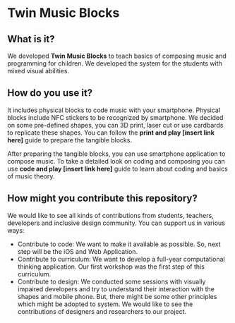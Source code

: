 # Twin Music Blocks

## What is it?
We developed **Twin Music Blocks** to teach basics of composing music and programming for children. We developed the system for the students with mixed visual abilities. 

## How do you use it?
It includes physical blocks to code music with your smartphone. Physical blocks include NFC stickers to be recognized by smartphone. We decided on some pre-defined shapes, you can 3D print, laser cut or use cardbards to replicate these shapes. You can follow the **print and play [insert link here]** guide to prepare the tangible blocks.

After preparing the tangible blocks, you can use smartphone application to compose music. To take a detailed look on coding and composing you can use **code and play [insert link here]** guide to learn about coding and basics of music theory.

## How might you contribute this repository?
We would like to see all kinds of contributions from students, teachers, developers and inclusive design community. You can support us in various ways:

- Contribute to code: We want to make it available as possible. So, next step will be the iOS and Web Application. 
- Contribute to curriculum: We want to develop a full-year computational thinking application. Our first workshop was the first step of this curriculum.
- Contribute to design: We conducted some sessions with visually impaired developers and try to understand their interaction with the shapes and mobile phone. But, there might be some other principles which might be adopted to system. We would like to see the contributions of designers and researchers to our project.

